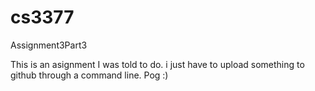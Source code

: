# cs3377
Assignment3Part3

  This is an asignment I was told to do. i just have to upload something to github through a command line. Pog :)
